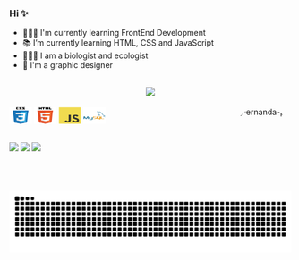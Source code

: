 
### Hi ✨


* 👩🏻‍💻 I'm currently learning FrontEnd Development
* 📚 I’m currently learning HTML, CSS and JavaScript
* 👩🏻‍🔬 I am a biologist and ecologist
* 🚀 I'm a graphic designer

<br>
<div align="center">
  <a href="https://www.instagram.com/ferandadias/">
  <img height="160em" src="https://github-readme-stats.vercel.app/api?username=fernandadiasm&show_icons=true&theme=dracula&include_all_commits=true&count_private=true"/>
</div><br>

<div align="left">
  <a href="https://www.w3schools.com/css/" target="_blank" rel="noreferrer"> <img src="https://raw.githubusercontent.com/devicons/devicon/master/icons/css3/css3-original-wordmark.svg" alt="css3" width="40" height="30"/></a> 
  <a href="https://www.w3.org/html/" target="_blank" rel="noreferrer"> <img src="https://raw.githubusercontent.com/devicons/devicon/master/icons/html5/html5-original-wordmark.svg" alt="html5" width="40" height="30"/></a> 
  <a href="https://developer.mozilla.org/en-US/docs/Web/JavaScript" target="_blank" rel="noreferrer"> <img src="https://raw.githubusercontent.com/devicons/devicon/master/icons/javascript/javascript-original.svg" alt="javascript" width="40" height="30"/></a> 
  <a href="https://www.mysql.com/" target="_blank" rel="noreferrer"><img src="https://raw.githubusercontent.com/devicons/devicon/master/icons/mysql/mysql-original-wordmark.svg" alt="mysql" width="40" height="30"/></a> 
    <a href="https://instagram.com/ferandadias" target="_blank" rel="noreferrer"> <img align="right" alt="Fernanda-pic" height="150" style="border-radius:50px;" src="https://cdn.discordapp.com/attachments/1015653803791487097/1024167899662925884/3.png">
  </div>
  
##

<div>
<p align="left">
<a href="https://www.linkedin.com/in/fernandadiasme" target="_blank"><img src="https://img.shields.io/badge/-LinkedIn-%230077B5?style=for-the-badge&logo=linkedin&logoColor=white" target="_blank"></a>  
<a href = "mailto:fernandadiasme@gmail.com"><img src="https://img.shields.io/badge/-Gmail-%23333?style=for-the-badge&logo=gmail&logoColor=white" target="_blank"></a>
<a href="https://instagram.com/ferandadias" target="_blank"><img src="https://img.shields.io/badge/-Instagram-%23E4405F?style=for-the-badge&logo=instagram&logoColor=white" target="_blank"></a>
</div>


![Snake animation](https://github.com/fernandadiasm/fernandadiasm/blob/output/github-contribution-grid-snake.svg)


